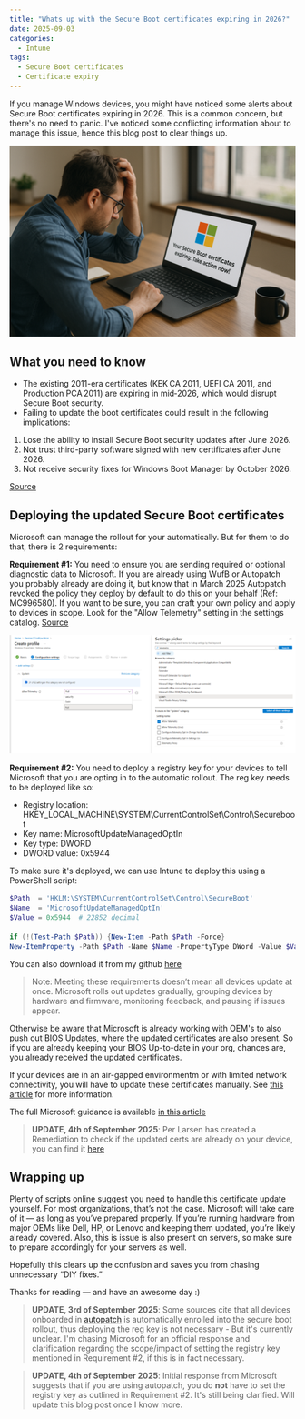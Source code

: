 ```yaml
---
title: "Whats up with the Secure Boot certificates expiring in 2026?"
date: 2025-09-03
categories:
  - Intune
tags:
  - Secure Boot certificates
  - Certificate expiry
---
```


If you manage Windows devices, you might have noticed some alerts about Secure Boot certificates expiring in 2026. This is a common concern, but there's no need to panic. I've noticed some conflicting information about to manage this issue, hence this blog post to clear things up.

![Thumbnail](/assets/images/2025-09-03-SecureBoot-Cert-Expiration/Thumbnail.png?raw=true "Thumbnail")

## What you need to know

* The existing 2011-era certificates (KEK CA 2011, UEFI CA 2011, and Production PCA 2011) are expiring in mid‑2026, which would disrupt Secure Boot security.
* Failing to update the boot certificates could result in the following implications:

1. Lose the ability to install Secure Boot security updates after June 2026.
2. Not trust third-party software signed with new certificates after June 2026.
3. Not receive security fixes for Windows Boot Manager by October 2026.

[Source](https://techcommunity.microsoft.com/blog/windows-itpro-blog/act-now-secure-boot-certificates-expire-in-june-2026/4426856)

## Deploying the updated Secure Boot certificates

Microsoft can manage the rollout for your automatically. But for them to do that, there is 2 requirements:

**Requirement #1:** You need to ensure you are sending required or optional diagnostic data to Microsoft. If you are already using WufB or Autopatch you probably already are doing it, but know that in March 2025 Autopatch revoked the policy they deploy by default to do this on your behalf (Ref: MC996580). If you want to be sure, you can craft your own policy and apply to devices in scope. Look for the "Allow Telemetry" setting in the settings catalog. [Source](https://learn.microsoft.com/en-us/windows/deployment/update/wufb-reports-configuration-intune#settings-catalog)

![Policy](/assets/images/2025-09-03-SecureBoot-Cert-Expiration/SettingsCatalog-TelemetryPolicy.png?raw=true "Telemetry Settings Catalog Policy")

**Requirement #2:** You need to deploy a registry key for your devices to tell Microsoft that you are opting in to the automatic rollout. The reg key needs to be deployed like so:

* Registry location: HKEY_LOCAL_MACHINE\SYSTEM\CurrentControlSet\Control\Secureboot
* Key name: MicrosoftUpdateManagedOptIn
* Key type: DWORD
* DWORD value: 0x5944

To make sure it's deployed, we can use Intune to deploy this using a PowerShell script: 

```PowerShell
$Path  = 'HKLM:\SYSTEM\CurrentControlSet\Control\SecureBoot'
$Name  = 'MicrosoftUpdateManagedOptIn'
$Value = 0x5944  # 22852 decimal

if (!(Test-Path $Path)) {New-Item -Path $Path -Force}
New-ItemProperty -Path $Path -Name $Name -PropertyType DWord -Value $Value -Force
```

You can also download it from my github [here](https://github.com/thisisevilevil/IntunePublic/blob/main/PowerShell%20Scripts/Deploy-SecureBoot-OptIn-Key.ps1)

>Note: Meeting these requirements doesn’t mean all devices update at once. Microsoft rolls out updates gradually, grouping devices by hardware and firmware, monitoring feedback, and pausing if issues appear.

Otherwise be aware that Microsoft is already working with OEM's to also push out BIOS Updates, where the updated certificates are also present. So if you are already keeping your BIOS Up-to-date in your org, chances are, you already received the updated certificates.

If your devices are in an air-gapped environmentm or with limited network connectivity, you will have to update these certificates manually. See [this article](https://techcommunity.microsoft.com/blog/windows-itpro-blog/updating-microsoft-secure-boot-keys/4055324) for more information.

The full Microsoft guidance is available [in this article](https://support.microsoft.com/en-us/topic/windows-devices-for-businesses-and-organizations-with-it-managed-updates-e2b43f9f-b424-42df-bc6a-8476db65ab2f)

>**UPDATE, 4th of September 2025**: Per Larsen has created a Remediation to check if the updated certs are already on your device, you can find it [here](https://github.com/pelarsen/Remediation-Scripts/blob/main/SecureBootCheck.ps1)

## Wrapping up

Plenty of scripts online suggest you need to handle this certificate update yourself. For most organizations, that’s not the case. Microsoft will take care of it — as long as you’ve prepared properly. If you’re running hardware from major OEMs like Dell, HP, or Lenovo and keeping them updated, you’re likely already covered. Also, this is issue is also present on servers, so make sure to prepare accordingly for your servers as well.

Hopefully this clears up the confusion and saves you from chasing unnecessary “DIY fixes.”

Thanks for reading — and have an awesome day :)

>**UPDATE, 3rd of September 2025**: Some sources cite that all devices onboarded in [autopatch](https://learn.microsoft.com/en-us/windows/deployment/windows-autopatch/overview/windows-autopatch-overview) is automatically enrolled into the secure boot rollout, thus deploying the reg key is not necessary - But it's currently unclear. I'm chasing Microsoft for an official response and clarification regarding the scope/impact of setting the registry key mentioned in Requirement #2, if this is in fact necessary.

>**UPDATE, 4th of September 2025**: Initial response from Microsoft suggests that if you are using autopatch, you do **not** have to set the registry key as outlined in Requirement #2. It's still being clarified. Will update this blog post once I know more.